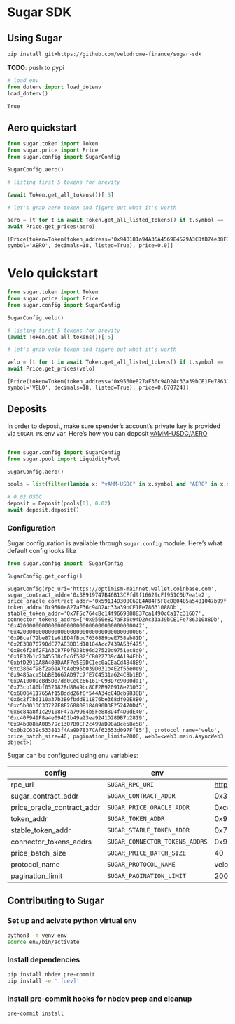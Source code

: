 # Sugar SDK


<!-- WARNING: THIS FILE WAS AUTOGENERATED! DO NOT EDIT! -->

## Using Sugar

``` bash
pip install git+https://github.com/velodrome-finance/sugar-sdk
```

**TODO**: push to pypi

``` python
# load env
from dotenv import load_dotenv
load_dotenv()
```

    True

## Aero quickstart

``` python
from sugar.token import Token
from sugar.price import Price
from sugar.config import SugarConfig

SugarConfig.aero()

# listing first 5 tokens for brevity

(await Token.get_all_tokens())[:5]

# let's grab aero token and figure out what it's worth

aero = [t for t in await Token.get_all_listed_tokens() if t.symbol == 'AERO']
await Price.get_prices(aero)
```

    [Price(token=Token(token_address='0x940181a94A35A4569E4529A3CDfB74e38FD98631', symbol='AERO', decimals=18, listed=True), price=0.0)]

# Velo quickstart

``` python
from sugar.token import Token
from sugar.price import Price
from sugar.config import SugarConfig

SugarConfig.velo()

# listing first 5 tokens for brevity
(await Token.get_all_tokens())[:5]

# let's grab velo token and figure out what it's worth

velo = [t for t in await Token.get_all_listed_tokens() if t.symbol == 'VELO']
await Price.get_prices(velo)
```

    [Price(token=Token(token_address='0x9560e827aF36c94D2Ac33a39bCE1Fe78631088Db', symbol='VELO', decimals=18, listed=True), price=0.070724)]

## Deposits

In order to deposit, make sure spender’s account’s private key is
provided via `SUGAR_PK` env var. Here’s how you can deposit
[vAMM-USDC/AERO](https://aerodrome.finance/deposit?token0=0x833589fCD6eDb6E08f4c7C32D4f71b54bdA02913&token1=0x940181a94A35A4569E4529A3CDfB74e38FD98631&type=-1)

``` python

from sugar.config import SugarConfig
from sugar.pool import LiquidityPool

SugarConfig.aero()

pools = list(filter(lambda x: "vAMM-USDC" in x.symbol and "AERO" in x.symbol, await LiquidityPool.get_pools()))

# 0.02 USDC 
deposit = Deposit(pools[0], 0.02)
await deposit.deposit()
```

### Configuration

Sugar configuration is available through `sugar.config` module. Here’s
what default config looks like

``` python
from sugar.config import  SugarConfig

SugarConfig.get_config()
```

    SugarConfig(rpc_uri='https://optimism-mainnet.wallet.coinbase.com', sugar_contract_addr='0x3B919747B46B13CFfd9f16629cFf951C0b7ea1e2', price_oracle_contract_addr='0x59114D308C6DE4A84F5F8cD80485a5481047b99f', token_addr='0x9560e827aF36c94D2Ac33a39bCE1Fe78631088Db', stable_token_addr='0x7F5c764cBc14f9669B88837ca1490cCa17c31607', connector_tokens_addrs=['0x9560e827aF36c94D2Ac33a39bCE1Fe78631088Db', '0x4200000000000000000000000000000000000042', '0x4200000000000000000000000000000000000006', '0x9Bcef72be871e61ED4fBbc7630889beE758eb81D', '0x2E3D870790dC77A83DD1d18184Acc7439A53f475', '0x8c6f28f2F1A3C87F0f938b96d27520d9751ec8d9', '0x1F32b1c2345538c0c6f582fCB022739c4A194Ebb', '0xbfD291DA8A403DAAF7e5E9DC1ec0aCEaCd4848B9', '0xc3864f98f2a61A7cAeb95b039D031b4E2f55e0e9', '0x9485aca5bbBE1667AD97c7fE7C4531a624C8b1ED', '0xDA10009cBd5D07dd0CeCc66161FC93D7c9000da1', '0x73cb180bf0521828d8849bc8CF2B920918e23032', '0x6806411765Af15Bddd26f8f544A34cC40cb9838B', '0x6c2f7b6110a37b3B0fbdd811876be368df02E8B0', '0xc5b001DC33727F8F26880B184090D3E252470D45', '0x6c84a8f1c29108F47a79964b5Fe888D4f4D0dE40', '0xc40F949F8a4e094D1b49a23ea9241D289B7b2819', '0x94b008aA00579c1307B0EF2c499aD98a8ce58e58', '0x0b2C639c533813f4Aa9D7837CAf62653d097Ff85'], protocol_name='velo', price_batch_size=40, pagination_limit=2000, web3=<web3.main.AsyncWeb3 object>)

Sugar can be configured using env variables:

| config | env | default value |
|----|----|----|
| rpc_uri | `SUGAR_RPC_URI` | https://optimism-mainnet.wallet.coinbase.com |
| sugar_contract_addr | `SUGAR_CONTRACT_ADDR` | 0x3B919747B46B13CFfd9f16629cFf951C0b7ea1e2 |
| price_oracle_contract_addr | `SUGAR_PRICE_ORACLE_ADDR` | 0xcA97e5653d775cA689BED5D0B4164b7656677011 |
| token_addr | `SUGAR_TOKEN_ADDR` | 0x9560e827aF36c94D2Ac33a39bCE1Fe78631088Db |
| stable_token_addr | `SUGAR_STABLE_TOKEN_ADDR` | 0x7F5c764cBc14f9669B88837ca1490cCa17c31607 |
| connector_tokens_addrs | `SUGAR_CONNECTOR_TOKENS_ADDRS` | 0x9560e827aF36c94D2Ac33a39bCE1Fe78631088Db,0x4200000000000000000000000000000000000042,0x4200000000000000000000000000000000000006,0x9bcef72be871e61ed4fbbc7630889bee758eb81d,0x2e3d870790dc77a83dd1d18184acc7439a53f475,0x8c6f28f2f1a3c87f0f938b96d27520d9751ec8d9,0x1f32b1c2345538c0c6f582fcb022739c4a194ebb,0xbfd291da8a403daaf7e5e9dc1ec0aceacd4848b9,0xc3864f98f2a61a7caeb95b039d031b4e2f55e0e9,0x9485aca5bbbe1667ad97c7fe7c4531a624c8b1ed,0xDA10009cBd5D07dd0CeCc66161FC93D7c9000da1,0x73cb180bf0521828d8849bc8cf2b920918e23032,0x6806411765af15bddd26f8f544a34cc40cb9838b,0x6c2f7b6110a37b3b0fbdd811876be368df02e8b0,0xc5b001dc33727f8f26880b184090d3e252470d45,0x6c84a8f1c29108f47a79964b5fe888d4f4d0de40,0xc40f949f8a4e094d1b49a23ea9241d289b7b2819,0x94b008aa00579c1307b0ef2c499ad98a8ce58e58,0x0b2c639c533813f4aa9d7837caf62653d097ff85 |
| price_batch_size | `SUGAR_PRICE_BATCH_SIZE` | 40 |
| protocol_name | `SUGAR_PROTOCOL_NAME` | velo |
| pagination_limit | `SUGAR_PAGINATION_LIMIT` | 2000 |

## Contributing to Sugar

### Set up and acivate python virtual env

``` bash
python3 -m venv env
source env/bin/activate
```

### Install dependencies

``` bash
pip install nbdev pre-commit
pip install -e '.[dev]'
```

### Install pre-commit hooks for nbdev prep and cleanup

``` bash
pre-commit install
```

